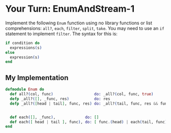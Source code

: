 # Your Turn: EnumAndStream-1

Implement the following `Enum` function using no library functions or list
comprehensions: `all?`, `each`, `filter`, `split`, `take`. You may need to use
an `if` statement to implement `filter`. The syntax for this is:

```elixir
if condition do
  expressions(s)
else
  expression(s)
end
```

## My Implementation

```elixir
defmodule Enum do
  def all?(col, func)                  do: _all?(col, func, true)
  defp _all?([], _func, res)           do: res
  defp _all?([head | tail], func, res) do: _all?(tail, func, res && func.(head))


  def each([], _func),             do: []
  def each([ head | tail ], func), do: [ func.(head) | each(tail, func) ]
end
```
